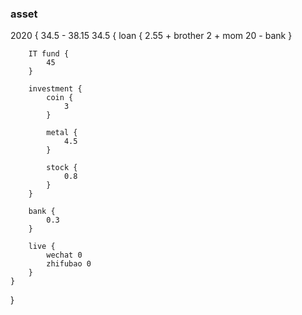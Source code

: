 ### asset

2020 {
    34.5 - 38.15
    34.5 {
        loan {
            2.55 + brother
            2 + mom
            20 - bank
        }

        IT fund {
            45
        }

        investment {
            coin {
                3
            }

            metal {
                4.5
            }

            stock {
                0.8
            }
        }

        bank {
            0.3
        }

        live {
            wechat 0
            zhifubao 0
        }
    }
}

